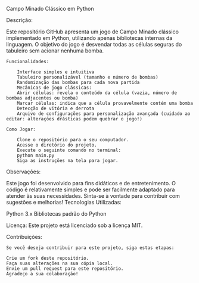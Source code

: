 Campo Minado Clássico em Python

Descrição:

Este repositório GitHub apresenta um jogo de Campo Minado clássico implementado em Python, utilizando apenas bibliotecas internas da linguagem. O objetivo do jogo é desvendar todas as células seguras do tabuleiro sem acionar nenhuma bomba.

    Funcionalidades:

        Interface simples e intuitiva
        Tabuleiro personalizável (tamanho e número de bombas)
        Randomização das bombas para cada nova partida
        Mecânicas de jogo clássicas:
        Abrir células: revela o conteúdo da célula (vazia, número de bombas adjacentes ou bomba)
        Marcar células: indica que a célula provavelmente contém uma bomba
        Detecção de vitória e derrota
        Arquivo de configurações para personalização avançada (cuidado ao editar: alterações drásticas podem quebrar o jogo!)
    
    Como Jogar:

        Clone o repositório para o seu computador.
        Acesse o diretório do projeto.
        Execute o seguinte comando no terminal:
        python main.py
        Siga as instruções na tela para jogar.
        
Observações:

Este jogo foi desenvolvido para fins didáticos e de entretenimento.
O código é relativamente simples e pode ser facilmente adaptado para atender às suas necessidades.
Sinta-se à vontade para contribuir com sugestões e melhorias!
Tecnologias Utilizadas:

Python 3.x
    Bibliotecas padrão do Python
        
Licença:
    Este projeto está licenciado sob a licença MIT.

Contribuições:

    Se você deseja contribuir para este projeto, siga estas etapas:
    
    Crie um fork deste repositório.
    Faça suas alterações na sua cópia local.
    Envie um pull request para este repositório.
    Agradeço a sua colaboração!
